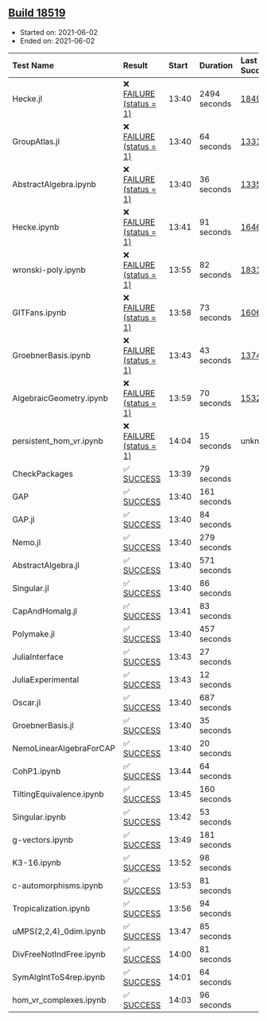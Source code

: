 ## [Build 18519](https://oscarci.mathematik.uni-kl.de/job/oscar/18519/)

* Started on: 2021-06-02
* Ended on: 2021-06-02

| Test Name    | Result | Start | Duration | Last Success | First Failure |
|:-------------|:-------|:------|:---------|:-------------|:--------------|
| Hecke.jl | ❌ [FAILURE (status = 1)](https://oscarci.mathematik.uni-kl.de/job/oscar/18519/artifact/logs/build-18519/Hecke.jl.log) | 13:40 | 2494 seconds | [18490](https://oscarci.mathematik.uni-kl.de/job/oscar/18490/) | [18491](https://oscarci.mathematik.uni-kl.de/job/oscar/18491/) |
| GroupAtlas.jl | ❌ [FAILURE (status = 1)](https://oscarci.mathematik.uni-kl.de/job/oscar/18519/artifact/logs/build-18519/GroupAtlas.jl.log) | 13:40 | 64 seconds | [13311](https://oscarci.mathematik.uni-kl.de/job/oscar/13311/) | [13312](https://oscarci.mathematik.uni-kl.de/job/oscar/13312/) |
| AbstractAlgebra.ipynb | ❌ [FAILURE (status = 1)](https://oscarci.mathematik.uni-kl.de/job/oscar/18519/artifact/logs/build-18519/AbstractAlgebra.ipynb.log) | 13:40 | 36 seconds | [13355](https://oscarci.mathematik.uni-kl.de/job/oscar/13355/) | [13356](https://oscarci.mathematik.uni-kl.de/job/oscar/13356/) |
| Hecke.ipynb | ❌ [FAILURE (status = 1)](https://oscarci.mathematik.uni-kl.de/job/oscar/18519/artifact/logs/build-18519/Hecke.ipynb.log) | 13:41 | 91 seconds | [16463](https://oscarci.mathematik.uni-kl.de/job/oscar/16463/) | [16464](https://oscarci.mathematik.uni-kl.de/job/oscar/16464/) |
| wronski-poly.ipynb | ❌ [FAILURE (status = 1)](https://oscarci.mathematik.uni-kl.de/job/oscar/18519/artifact/logs/build-18519/wronski-poly.ipynb.log) | 13:55 | 82 seconds | [18314](https://oscarci.mathematik.uni-kl.de/job/oscar/18314/) | [18315](https://oscarci.mathematik.uni-kl.de/job/oscar/18315/) |
| GITFans.ipynb | ❌ [FAILURE (status = 1)](https://oscarci.mathematik.uni-kl.de/job/oscar/18519/artifact/logs/build-18519/GITFans.ipynb.log) | 13:58 | 73 seconds | [16068](https://oscarci.mathematik.uni-kl.de/job/oscar/16068/) | [16069](https://oscarci.mathematik.uni-kl.de/job/oscar/16069/) |
| GroebnerBasis.ipynb | ❌ [FAILURE (status = 1)](https://oscarci.mathematik.uni-kl.de/job/oscar/18519/artifact/logs/build-18519/GroebnerBasis.ipynb.log) | 13:43 | 43 seconds | [13748](https://oscarci.mathematik.uni-kl.de/job/oscar/13748/) | [13749](https://oscarci.mathematik.uni-kl.de/job/oscar/13749/) |
| AlgebraicGeometry.ipynb | ❌ [FAILURE (status = 1)](https://oscarci.mathematik.uni-kl.de/job/oscar/18519/artifact/logs/build-18519/AlgebraicGeometry.ipynb.log) | 13:59 | 70 seconds | [15322](https://oscarci.mathematik.uni-kl.de/job/oscar/15322/) | [15323](https://oscarci.mathematik.uni-kl.de/job/oscar/15323/) |
| persistent_hom_vr.ipynb | ❌ [FAILURE (status = 1)](https://oscarci.mathematik.uni-kl.de/job/oscar/18519/artifact/logs/build-18519/persistent_hom_vr.ipynb.log) | 14:04 | 15 seconds | unknown | unknown |
| CheckPackages | ✅ [SUCCESS](https://oscarci.mathematik.uni-kl.de/job/oscar/18519/artifact/logs/build-18519/CheckPackages.log) | 13:39 | 79 seconds |  |  |
| GAP | ✅ [SUCCESS](https://oscarci.mathematik.uni-kl.de/job/oscar/18519/artifact/logs/build-18519/GAP.log) | 13:40 | 161 seconds |  |  |
| GAP.jl | ✅ [SUCCESS](https://oscarci.mathematik.uni-kl.de/job/oscar/18519/artifact/logs/build-18519/GAP.jl.log) | 13:40 | 84 seconds |  |  |
| Nemo.jl | ✅ [SUCCESS](https://oscarci.mathematik.uni-kl.de/job/oscar/18519/artifact/logs/build-18519/Nemo.jl.log) | 13:40 | 279 seconds |  |  |
| AbstractAlgebra.jl | ✅ [SUCCESS](https://oscarci.mathematik.uni-kl.de/job/oscar/18519/artifact/logs/build-18519/AbstractAlgebra.jl.log) | 13:40 | 571 seconds |  |  |
| Singular.jl | ✅ [SUCCESS](https://oscarci.mathematik.uni-kl.de/job/oscar/18519/artifact/logs/build-18519/Singular.jl.log) | 13:40 | 86 seconds |  |  |
| CapAndHomalg.jl | ✅ [SUCCESS](https://oscarci.mathematik.uni-kl.de/job/oscar/18519/artifact/logs/build-18519/CapAndHomalg.jl.log) | 13:41 | 83 seconds |  |  |
| Polymake.jl | ✅ [SUCCESS](https://oscarci.mathematik.uni-kl.de/job/oscar/18519/artifact/logs/build-18519/Polymake.jl.log) | 13:40 | 457 seconds |  |  |
| JuliaInterface | ✅ [SUCCESS](https://oscarci.mathematik.uni-kl.de/job/oscar/18519/artifact/logs/build-18519/JuliaInterface.log) | 13:43 | 27 seconds |  |  |
| JuliaExperimental | ✅ [SUCCESS](https://oscarci.mathematik.uni-kl.de/job/oscar/18519/artifact/logs/build-18519/JuliaExperimental.log) | 13:43 | 12 seconds |  |  |
| Oscar.jl | ✅ [SUCCESS](https://oscarci.mathematik.uni-kl.de/job/oscar/18519/artifact/logs/build-18519/Oscar.jl.log) | 13:40 | 687 seconds |  |  |
| GroebnerBasis.jl | ✅ [SUCCESS](https://oscarci.mathematik.uni-kl.de/job/oscar/18519/artifact/logs/build-18519/GroebnerBasis.jl.log) | 13:40 | 35 seconds |  |  |
| NemoLinearAlgebraForCAP | ✅ [SUCCESS](https://oscarci.mathematik.uni-kl.de/job/oscar/18519/artifact/logs/build-18519/NemoLinearAlgebraForCAP.log) | 13:40 | 20 seconds |  |  |
| CohP1.ipynb | ✅ [SUCCESS](https://oscarci.mathematik.uni-kl.de/job/oscar/18519/artifact/logs/build-18519/CohP1.ipynb.log) | 13:44 | 64 seconds |  |  |
| TiltingEquivalence.ipynb | ✅ [SUCCESS](https://oscarci.mathematik.uni-kl.de/job/oscar/18519/artifact/logs/build-18519/TiltingEquivalence.ipynb.log) | 13:45 | 160 seconds |  |  |
| Singular.ipynb | ✅ [SUCCESS](https://oscarci.mathematik.uni-kl.de/job/oscar/18519/artifact/logs/build-18519/Singular.ipynb.log) | 13:42 | 53 seconds |  |  |
| g-vectors.ipynb | ✅ [SUCCESS](https://oscarci.mathematik.uni-kl.de/job/oscar/18519/artifact/logs/build-18519/g-vectors.ipynb.log) | 13:49 | 181 seconds |  |  |
| K3-16.ipynb | ✅ [SUCCESS](https://oscarci.mathematik.uni-kl.de/job/oscar/18519/artifact/logs/build-18519/K3-16.ipynb.log) | 13:52 | 98 seconds |  |  |
| c-automorphisms.ipynb | ✅ [SUCCESS](https://oscarci.mathematik.uni-kl.de/job/oscar/18519/artifact/logs/build-18519/c-automorphisms.ipynb.log) | 13:53 | 81 seconds |  |  |
| Tropicalization.ipynb | ✅ [SUCCESS](https://oscarci.mathematik.uni-kl.de/job/oscar/18519/artifact/logs/build-18519/Tropicalization.ipynb.log) | 13:56 | 94 seconds |  |  |
| uMPS(2,2,4)_0dim.ipynb | ✅ [SUCCESS](https://oscarci.mathematik.uni-kl.de/job/oscar/18519/artifact/logs/build-18519/uMPS-2-2-4-_0dim.ipynb.log) | 13:47 | 85 seconds |  |  |
| DivFreeNotIndFree.ipynb | ✅ [SUCCESS](https://oscarci.mathematik.uni-kl.de/job/oscar/18519/artifact/logs/build-18519/DivFreeNotIndFree.ipynb.log) | 14:00 | 81 seconds |  |  |
| SymAlgIntToS4rep.ipynb | ✅ [SUCCESS](https://oscarci.mathematik.uni-kl.de/job/oscar/18519/artifact/logs/build-18519/SymAlgIntToS4rep.ipynb.log) | 14:01 | 64 seconds |  |  |
| hom_vr_complexes.ipynb | ✅ [SUCCESS](https://oscarci.mathematik.uni-kl.de/job/oscar/18519/artifact/logs/build-18519/hom_vr_complexes.ipynb.log) | 14:03 | 96 seconds |  |  |
